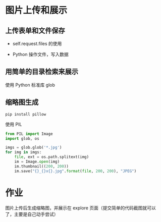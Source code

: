 # 图片上传和展示

## 上传表单和文件保存

- self.request.files 的使用

- Python 操作文件，写入数据

  

## 用简单的目录检索来展示

使用 Python 标准库 glob

## 缩略图生成

`pip install pillow`

使用 PIL

```python
from PIL import Image
import glob, os

imgs = glob.glob('*.jpg')
for img in imgs:
    file, ext = os.path.splitext(img)
    im = Image.open(img)
    im.thumbnail((200, 200))
    im.save("{}_{}x{}.jpg".format(file, 200, 200), "JPEG")

```

# 作业

图片上传后生成缩略图，并展示在 explore 页面（提交简单的代码截图就可以了，主要是自己动手尝试）



